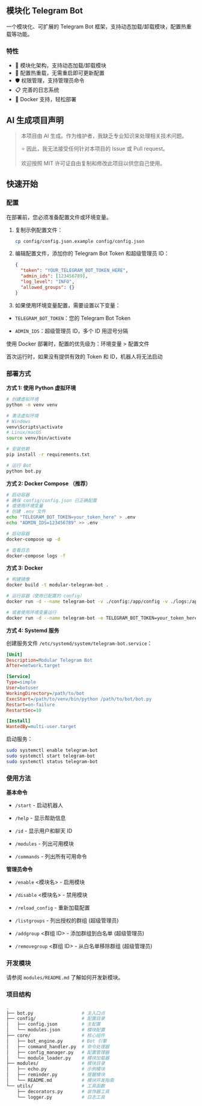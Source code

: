 ## 模块化 Telegram Bot

一个模块化、可扩展的 Telegram Bot 框架，支持动态加载/卸载模块，配置热重载等功能。

### 特性

- 🧩 模块化架构，支持动态加载/卸载模块
- 🔄 配置热重载，无需重启即可更新配置
- 🛡️ 权限管理，支持管理员命令
- 📋 完善的日志系统
- 🐳 Docker 支持，轻松部署

## AI 生成项目声明

> 本项目由 AI 生成。作为维护者，我缺乏专业知识来处理相关技术问题。
>
> ⭐ 因此，我无法接受任何针对本项目的 Issue 或 Pull request。
>
> 欢迎按照 MIT 许可证自由复制和修改此项目以供您自己使用。

## 快速开始

### 配置

在部署前，您必须准备配置文件或环境变量。

1. 复制示例配置文件：

   ```bash
   cp config/config.json.example config/config.json
   ```

2. 编辑配置文件，添加你的 Telegram Bot Token 和超级管理员 ID：

   ```json
   {
     "token": "YOUR_TELEGRAM_BOT_TOKEN_HERE",
     "admin_ids": [123456789],
     "log_level": "INFO",
     "allowed_groups": {}
   }
   ```

3. 如果使用环境变量配置，需要设置以下变量：

- `TELEGRAM_BOT_TOKEN`：您的 Telegram Bot Token

- `ADMIN_IDS`：超级管理员 ID，多个 ID 用逗号分隔

使用 Docker 部署时，配置的优先级为：环境变量 > 配置文件

首次运行时，如果没有提供有效的 Token 和 ID，机器人将无法启动

### 部署方式

**方式 1: 使用 Python 虚拟环境**

```bash
# 创建虚拟环境
python -m venv venv

# 激活虚拟环境
# Windows
venv\Scripts\activate
# Linux/macOS
source venv/bin/activate

# 安装依赖
pip install -r requirements.txt

# 运行 Bot
python bot.py
```

**方式 2: Docker Compose （推荐）**

```bash
# 启动容器
# 确保 config/config.json 已正确配置
# 或使用环境变量
# 创建 .env 文件
echo "TELEGRAM_BOT_TOKEN=your_token_here" > .env
echo "ADMIN_IDS=123456789" >> .env

# 启动容器
docker-compose up -d

# 查看日志
docker-compose logs -f
```

**方式 3: Docker**

```bash
# 构建镜像
docker build -t modular-telegram-bot .

# 运行容器（使用已配置的 config）
docker run -d --name telegram-bot -v ./config:/app/config -v ./logs:/app/logs modular-telegram-bot

# 或者使用环境变量运行
docker run -d --name telegram-bot -e TELEGRAM_BOT_TOKEN=your_token_here -e ADMIN_IDS=123456789 -v ./logs:/app/logs modular-telegram-bot
```

**方式 4: Systemd 服务**

创建服务文件 `/etc/systemd/system/telegram-bot.service`：

```ini
[Unit]
Description=Modular Telegram Bot
After=network.target

[Service]
Type=simple
User=botuser
WorkingDirectory=/path/to/bot
ExecStart=/path/to/venv/bin/python /path/to/bot/bot.py
Restart=on-failure
RestartSec=10

[Install]
WantedBy=multi-user.target
```

启动服务：

```bash
sudo systemctl enable telegram-bot
sudo systemctl start telegram-bot
sudo systemctl status telegram-bot
```

### 使用方法

**基本命令**

- `/start` - 启动机器人

- `/help` - 显示帮助信息

- `/id` - 显示用户和聊天 ID

- `/modules` - 列出可用模块

- `/commands` - 列出所有可用命令

**管理员命令**

- `/enable` <模块名> - 启用模块

- `/disable` <模块名> - 禁用模块

- `/reload_config` - 重新加载配置

- `/listgroups` - 列出授权的群组 (超级管理员)

- `/addgroup` <群组 ID> - 添加群组到白名单 (超级管理员)

- `/removegroup` <群组 ID> - 从白名单移除群组 (超级管理员)

### 开发模块

请参阅 `modules/README.md` 了解如何开发新模块。

### 项目结构

```bash
.
├── bot.py                  # 主入口点
├── config/                 # 配置目录
│   ├── config.json         # 主配置
│   └── modules.json        # 模块配置
├── core/                   # 核心组件
│   ├── bot_engine.py       # Bot 引擎
│   ├── command_handler.py  # 命令处理器
│   ├── config_manager.py   # 配置管理器
│   └── module_loader.py    # 模块加载器
├── modules/                # 模块目录
│   ├── echo.py             # 示例模块
│   ├── reminder.py         # 提醒模块
│   └── README.md           # 模块开发指南
└── utils/                  # 工具函数
    ├── decorators.py       # 装饰器工具
    └── logger.py           # 日志工具
```
